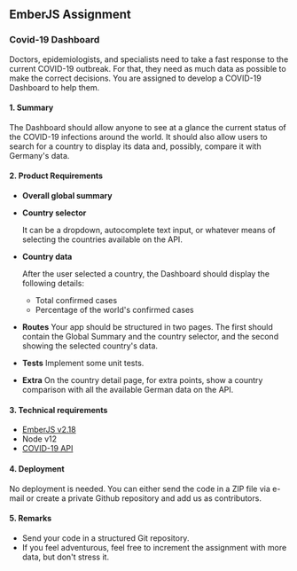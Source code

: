 ## EmberJS Assignment

### Covid-19 Dashboard

Doctors, epidemiologists, and specialists need to take a fast response to the current COVID-19 outbreak.
For that, they need as much data as possible to make the correct decisions.
You are assigned to develop a COVID-19 Dashboard to help them.

#### 1. Summary

The Dashboard should allow anyone to see at a glance the current status of the COVID-19 infections around the world.
It should also allow users to search for a country to display its data and, possibly, compare it with Germany's data.

#### 2. Product Requirements

- **Overall global summary**

- **Country selector**

  It can be a dropdown, autocomplete text input, or whatever means of selecting the countries available on the API.

- **Country data**

  After the user selected a country, the Dashboard should display the following details:

  - Total confirmed cases
  - Percentage of the world's confirmed cases
  
- **Routes**
  Your app should be structured in two pages.
  The first should contain the Global Summary and the country selector, and the second showing the selected country's data.

- **Tests**
  Implement some unit tests.
- **Extra**
  On the country detail page, for extra points, show a country comparison with all the available German data on the API.

#### 3. Technical requirements

- [EmberJS v2.18](https://guides.emberjs.com/v2.18.0/)
- Node v12
- [COVID-19 API](https://covid19api.com/)

#### 4. Deployment

No deployment is needed. You can either send the code in a ZIP file via e-mail or create a private Github repository and add us as contributors.

#### 5. Remarks

* Send your code in a structured Git repository.
* If you feel adventurous, feel free to increment the assignment with more data, but don't stress it.
